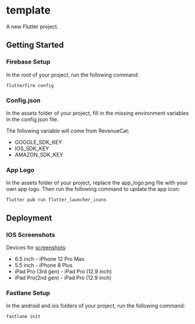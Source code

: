 # template

A new Flutter project.

## Getting Started

### Firebase Setup
In the root of your project, run the following command:
```
flutterfire config
```

### Config.json
In the assets folder of your project, fill in the missing environment variables in the config.json file.

The following variable will come from RevenueCat:
- GOOGLE_SDK_KEY
- IOS_SDK_KEY
- AMAZON_SDK_KEY

### App Logo
In the assets folder of your project, replace the app_logo.png file with your own app logo. Then run the following command to update the app icon:
```
flutter pub run flutter_launcher_icons
```

## Deployment

### IOS Screenshots
Devices for [screenshots](https://stackoverflow.com/questions/53297870/wrong-screenshot-size-in-xcode-10-using-simulator):
- 6.5 inch - iPhone 12 Pro Max
- 5.5 inch - iPhone 8 Plus
- iPad Pro (3rd gen) - iPad Pro (12.9 inch)
- iPad Pro(2nd gen) - iPad Pro (12.9 inch)

### Fastlane Setup
In the android and ios folders of your project, run the following command:
```
fastlane init
```